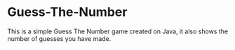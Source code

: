 # Guess-The-Number
This is a simple Guess The Number game created on Java, it also shows the number of guesses you have made.
